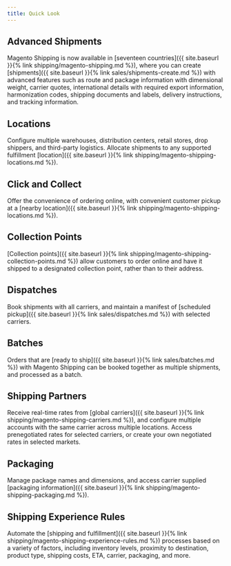```yaml
---
title: Quick Look
---
```


## Advanced Shipments

Magento Shipping is now available in [seventeen countries]({{ site.baseurl }}{% link shipping/magento-shipping.md %}), where you can create [shipments]({{ site.baseurl }}{% link sales/shipments-create.md %}) with advanced features such as route and package information with dimensional weight, carrier quotes, international details with required export information, harmonization codes, shipping documents and labels, delivery instructions, and tracking information.

## Locations

Configure multiple warehouses, distribution centers, retail stores, drop shippers, and third-party logistics. Allocate shipments to any supported fulfillment [location]({{ site.baseurl }}{% link shipping/magento-shipping-locations.md %}).

## Click and Collect

Offer the convenience of ordering online, with convenient customer pickup at a [nearby location]({{ site.baseurl }}{% link shipping/magento-shipping-locations.md %}).

## Collection Points

[Collection points]({{ site.baseurl }}{% link shipping/magento-shipping-collection-points.md %}) allow customers to order online and have it shipped to a designated collection point, rather than to their address.

## Dispatches

Book shipments with all carriers, and maintain a manifest of [scheduled pickup]({{ site.baseurl }}{% link sales/dispatches.md %}) with selected carriers. 

## Batches

Orders that are [ready to ship]({{ site.baseurl }}{% link sales/batches.md %}) with Magento Shipping can be booked together as multiple shipments, and processed as a batch.

## Shipping Partners

Receive real-time rates from [global carriers]({{ site.baseurl }}{% link shipping/magento-shipping-carriers.md %}), and configure multiple accounts with the same carrier across multiple locations. Access prenegotiated rates for selected carriers, or create your own negotiated rates in selected markets.

## Packaging

Manage package names and dimensions, and access carrier supplied [packaging information]({{ site.baseurl }}{% link shipping/magento-shipping-packaging.md %}).

## Shipping Experience Rules

Automate the [shipping and fulfillment]({{ site.baseurl }}{% link shipping/magento-shipping-experience-rules.md %}) processes based on a variety of factors, including inventory levels, proximity to destination, product type, shipping costs, ETA, carrier, packaging, and more.
